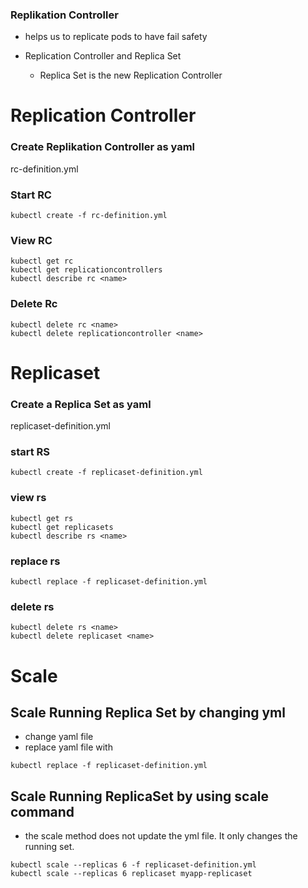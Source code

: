 ### Replikation Controller
- helps us to replicate pods to have fail safety

- Replication Controller and Replica Set
  - Replica Set is the new Replication Controller

# Replication Controller

### Create Replikation Controller as yaml
rc-definition.yml

### Start RC
```
kubectl create -f rc-definition.yml
```

### View RC
```
kubectl get rc
kubectl get replicationcontrollers
kubectl describe rc <name>
```


### Delete Rc
```
kubectl delete rc <name>
kubectl delete replicationcontroller <name>
```


# Replicaset

### Create a Replica Set as yaml
replicaset-definition.yml

### start RS
```
kubectl create -f replicaset-definition.yml
```

### view rs
```
kubectl get rs
kubectl get replicasets
kubectl describe rs <name>
```

### replace rs
```
kubectl replace -f replicaset-definition.yml
```

### delete rs
```
kubectl delete rs <name>
kubectl delete replicaset <name>
```



# Scale
## Scale Running Replica Set by changing yml
- change yaml file
- replace yaml file with
```
kubectl replace -f replicaset-definition.yml
```

## Scale Running ReplicaSet by using scale command
- the scale method does not update the yml file. It only changes the running set.
```
kubectl scale --replicas 6 -f replicaset-definition.yml
kubectl scale --replicas 6 replicaset myapp-replicaset
```

